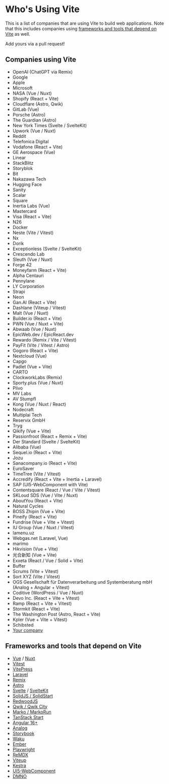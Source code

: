 # Who's Using Vite

This is a list of companies that are using Vite to build web applications. Note that this includes companies using [frameworks and tools that depend on Vite](#frameworks-and-tools-that-depend-on-vite) as well.

Add yours via a pull request!

## Companies using Vite

- OpenAI (ChatGPT via Remix)
- Google
- Apple
- Microsoft
- NASA (Vue / Nuxt)
- Shopify (React + Vite)
- Cloudflare (Astro, Qwik)
- GitLab (Vue)
- Porsche (Astro)
- The Guardian (Astro)
- New York Times (Svelte / SvelteKit)
- Upwork (Vue / Nuxt)
- Reddit
- Telefonica Digital
- Vodafone (React + Vite)
- GE Aerospace (Vue)
- Linear
- StackBlitz
- Storyblok
- Bit
- Nakazawa Tech
- Hugging Face
- Sanity
- Scalar
- Square
- Inertia Labs (Vue)
- Mastercard
- Visa (React + Vite)
- N26
- Docker
- Neste (Vite / Vitest)
- Nx
- Dorik
- Exceptionless (Svelte / SvelteKit)
- Crescendo Lab
- Sleuth (Vue / Nuxt)
- Forge 42
- Moneyfarm (React + Vite)
- Alpha Centauri
- Pennylane
- LY Corporation
- Strapi
- Neon
- Gan.AI (React + Vite)
- Dashlane (Viteup / Vitest)
- Malt (Vue / Nuxt)
- Builder.io (React + Vite)
- PWN (Vue / Nuxt + Vite)
- Abwaab (Vue / Nuxt)
- EpicWeb.dev / EpicReact.dev
- Rewardo (Remix / Vite / Vitest)
- PayFit (Vite / Vitest / Astro)
- Gogoro (React + Vite)
- Nextcloud (Vue)
- Capgo
- Padlet (Vue + Vite)
- CARTO
- ClockworkLabs (Remix)
- Sporty.plus (Vue / Nuxt)
- Plivo
- MV Labs
- AV Stumpfl
- Kong (Vue / Nuxt / React)
- Nodecraft
- Multiplai Tech
- Reservix GmbH
- Tryg
- Qikify (Vue + Vite)
- Passionfroot (React + Remix + Vite)
- Der Standard (Svelte / SvelteKit)
- Alibaba (Vue)
- Sequel.io (React + Vite)
- Jozu
- Sanacompany.io (React + Vite)
- EuroSaver
- TimeTree (Vite / Vitest)
- Accredify (React + Vite + Inertia + Laravel)
- SAP (UI5-WebComponent with Vite)
- Contentsquare (React / Vue / Vite / Vitest)
- SKLoud SDS (Vue / Vite / Nuxt)
- AboutYou (React + Vite)
- Natural Cycles
- BOSS Zhipin (Vue + Vite)
- Pineify (React + Vite)
- Fundrise (Vue + Vite + Vitest)
- IU Group (Vue / Nuxt / Vitest)
- lamenu.uz
- Webgas.net (Laravel, Vue)
- marimo
- Hikvision (Vue + Vite)
- 光合新知 (Vue + Vite)
- Exxeta (React / Vue / Solid + Vite)
- Buffer
- Scrums (Vite + Vitest)
- Sort XYZ (Vite / Vitest)
- OGS Gesellschaft für Datenverarbeitung und Systemberatung mbH (Analog + Angular + Vitest)
- Coditive (WordPress / Vue / Nuxt)
- Devo Inc. (React + Vite + Vitest)
- Ramp (React + Vite + Vitest)
- Stormkit (React + Vite)
- The Washington Post (Astro, React + Vite)
- Kpler (Vue + Vite + Vitest)
- Schibsted
- [Your company](https://github.com/vitejs/companies-using-vite/edit/main/README.md)

## Frameworks and tools that depend on Vite

- [Vue](https://vuejs.org) / [Nuxt](https://nuxt.com/)
- [Vitest](https://vitest.dev/)
- [VitePress](https://vitepress.dev/)
- [Laravel](https://laravel.com/docs/vite)
- [Remix](https://remix.run/)
- [Astro](https://astro.build/)
- [Svelte](https://svelte.dev/) / [SvelteKit](https://kit.svelte.dev/)
- [SolidJS / SolidStart](https://start.solidjs.com/)
- [RedwoodJS](https://redwoodjs.com/)
- [Qwik / Qwik City](https://qwik.dev/)
- [Marko / MarkoRun](https://markojs.com/)
- [TanStack Start](https://tanstack.com/start/latest)
- [Angular 16+](https://blog.angular.dev/angular-v16-is-here-4d7a28ec680d)
- [Analog](https://analogjs.org/)
- [Storybook](https://storybook.js.org/)
- [Waku](https://waku.gg/)
- [Ember](https://emberjs.com/)
- [Playwright](https://playwright.dev/)
- [ReMDX](https://github.com/nkzw-tech/remdx)
- [Viteup](https://github.com/ziir/viteup/)
- [Kestra](https://kestra.io/)
- [UI5-WebComponent](https://sap.github.io/ui5-webcomponents/)
- [DMNO](https://dmno.dev)
